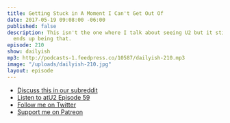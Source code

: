 ```yaml
---
title: Getting Stuck in A Moment I Can't Get Out Of
date: 2017-05-19 09:08:00 -06:00
published: false
description: This isn't the one where I talk about seeing U2 but it still kind of
  ends up being that.
episode: 210
show: dailyish
mp3: http://podcasts-1.feedpress.co/10587/dailyish-210.mp3
image: "/uploads/dailyish-210.jpg"
layout: episode
---
```


* [Discuss this in our subreddit](#)
* [Listen to atU2 Episode 59](https://goodstuff.fm/atu2/59)
* [Follow me on Twitter](https://www.twitter.com/ichris)
* [Support me on Patreon](https://www.patreon.com/ichris)
